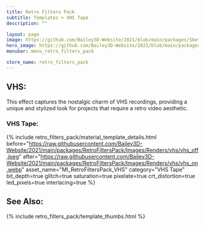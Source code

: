 ```yaml
---
title: Retro Filters Pack
subtitle: Templates > VHS Tape
description: ""

layout: page
image: https://github.com/Bailey3D-Website/2021/blob/main/packages/SketchIt/banner.png?raw=true
hero_image: https://github.com/Bailey3D-Website/2021/blob/main/packages/RetroFiltersPack/Images/Gallery/gallery_retro_game_console.jpg?raw=true
menubar: menu_retro_filters_pack

store_name: retro_filters_pack
---
```

## **VHS:**
<section id="vhs"/>

This effect captures the nostalgic charm of VHS recordings, providing a unique and stylized look for projects that require a retro video aesthetic.

### **VHS Tape:**

{% include retro_filters_pack/material_template_details.html
    before="https://raw.githubusercontent.com/Bailey3D-Website/2021/main/packages/RetroFiltersPack/Images/Renders/vhs/vhs_off.jpeg"
    after="https://raw.githubusercontent.com/Bailey3D-Website/2021/main/packages/RetroFiltersPack/Images/Renders/vhs/vhs_on.webp"
    asset_name="MI_RetroFiltersPack_VHS"
    category="VHS Tape"
    bit_depth=true
    glitch=true
    saturation=true
    pixelate=true
    crt_distortion=true
    led_pixels=true
    interlacing=true
%}

## **See Also:**

{% include retro_filters_pack/template_thumbs.html %}